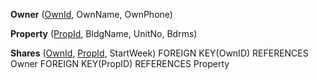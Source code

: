**Owner** (<u>OwnId</u>, OwnName, OwnPhone)

**Property** (<u>PropId</u>, BldgName, UnitNo, Bdrms)

**Shares** (<u>OwnId</u>, <u>PropId</u>, StartWeek)
FOREIGN KEY(OwnID) REFERENCES Owner
FOREIGN KEY(PropID) REFERENCES Property